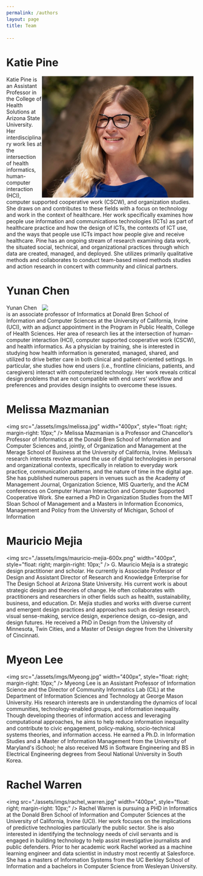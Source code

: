 ```yaml
---
permalink: /authors
layout: page
title: Team

---
```



# Katie Pine 

 <img src="./assets/imgs/katie_pine.jpeg" width="400px"
     style="float: right; margin-right: 10px;" />
 Katie Pine is an Assistant Professor in the College of Health Solutions at Arizona State University. Her interdisciplinary work lies at the intersection of health informatics, human-computer interaction (HCI), computer supported cooperative work (CSCW), and organization studies. She draws on and contributes to these fields with a focus on technology and work in the context of healthcare. Her work specifically examines how people use information and communications technologies (ICTs) as part of healthcare practice and how the design of ICTs, the contexts of ICT use, and the ways that people use ICTs impact how people give and receive healthcare. Pine has an ongoing stream of research examining data work, the situated social, technical, and organizational practices through which data are created, managed, and deployed. She utilizes primarily qualitative methods and collaborates to conduct team-based mixed methods studies and action research in concert with community and clinical partners. 



# Yunan Chen 
 <img src="./assets/imgs/yunan_chen.jpeg" width="400px"
     style="float: right; margin-right: 10px;" />

Yunan Chen is an associate professor of Informatics at Donald Bren School of Information and Computer Sciences at the University of California, Irvine (UCI), with an adjunct appointment in the Program in Public Health, College of Health Sciences. Her area of research lies at the intersection of human–computer interaction (HCI), computer supported cooperative work (CSCW), and health informatics. As a physician by training, she is interested in studying how health information is generated, managed, shared, and utilized to drive better care in both clinical and patient-oriented settings. In particular, she studies how end users (i.e., frontline clinicians, patients, and caregivers) interact with computerized technology. Her work reveals critical design problems that are not compatible with end users’ workflow and preferences and provides design insights to overcome these issues.



# Melissa Mazmanian 

 <img src="./assets/imgs/melissa.jpg" width="400px", style="float: right; margin-right: 10px;" />
Melissa Mazmanian is a Professor and Chancellor’s Professor of Informatics at the Donald Bren School of Information and Computer Sciences and, jointly, of Organization and Management at the Merage School of Business at the University of California, Irvine. Melissa’s research interests revolve around the use of digital technologies in personal and organizational contexts, specifically in relation to  everyday work practice, communication patterns, and the nature of time in the digital age. She has published numerous papers in venues such as the Academy of Management Journal, Organization Science, MIS Quarterly, and the ACM conferences on Computer Human Interaction and Computer Supported Cooperative Work. She earned a PhD in Organization Studies from the MIT Sloan School of Management and a Masters in Information Economics, Management and Policy from the University of Michigan, School of Information


# Mauricio Mejia

 <img src="./assets/imgs/mauricio-mejia-600x.png" width="400px", style="float: right; margin-right: 10px;" />
G. Mauricio Mejía is a strategic design practitioner and scholar. He currently is Associate Professor of Design and Assistant Director of Research and Knowledge Enterprise for The Design School at Arizona State University. His current work is about strategic design and theories of change. He often collaborates with practitioners and researchers in other fields such as health, sustainability, business, and education. Dr. Mejía studies and works with diverse current and emergent design practices and approaches such as design research, visual sense-making, service design, experience design, co-design, and design futures. He received a PhD in Design from the University of Minnesota, Twin Cities, and a Master of Design degree from the University of Cincinnati.



# Myeon Lee 

 <img src="./assets/imgs/Myeong.jpg" width="400px", style="float: right; margin-right: 10px;" />
Myeong Lee is an Assistant Professor of Information Science and the Director of Community Informatics Lab (CIL) at the Department of Information Sciences and Technology at George Mason University. His research interests are in understanding the dynamics of local communities, technology-enabled groups, and information inequality. Though developing theories of information access and leveraging computational approaches, he aims to help reduce information inequality and contribute to civic engagement, policy-making, socio-technical systems theories, and information access. He earned a Ph.D. in Information Studies and a Master of Information Management from the University of Maryland's iSchool; he also received MS in Software Engineering and BS in Electrical Engineering degrees from Seoul National University in South Korea. 


# Rachel Warren 

 <img src="./assets/imgs/rachel_warren.jpg" width="400px", style="float: right; margin-right: 10px;" />
Rachel Warren is pursuing a PHD in Informatics at the Donald Bren School of Information and Computer Sciences at the University of California, Irvine (UCI). Her work focuses on the implications of predictive technologies particularly the public sector. She is also interested in identifying the technology needs of civil servants and is engaged in building technology to help assist investigative journalists and public defenders. Prior to her academic work Rachel worked as a machine learning engineer and data scientist in industry most recently at Salesforce. She has a masters of Information Systems from the UC Berkley School of Information and a bachelors in Computer Science from Wesleyan University.
